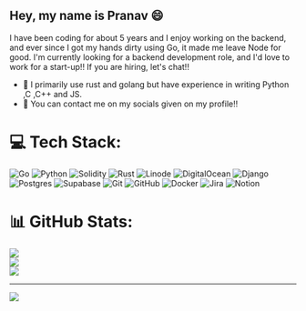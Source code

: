 ## Hey, my name is Pranav 😄

I have been coding for about 5 years and I enjoy working on the backend, and ever since I got my hands dirty using Go, it made me leave Node for good. I'm currently looking for a backend development role, and I'd love to work for a start-up!! If you are hiring, let's chat!!

- 👷 I primarily use rust and golang but have experience in writing Python ,C ,C++ and JS.
- 💬 You can contact me on my socials given on my profile!!
 
# 💻 Tech Stack:
![Go](https://img.shields.io/badge/go-%2300ADD8.svg?style=for-the-badge&logo=go&logoColor=white) ![Python](https://img.shields.io/badge/python-3670A0?style=for-the-badge&logo=python&logoColor=ffdd54) ![Solidity](https://img.shields.io/badge/Solidity-%23363636.svg?style=for-the-badge&logo=solidity&logoColor=white) ![Rust](https://img.shields.io/badge/rust-%23000000.svg?style=for-the-badge&logo=rust&logoColor=white) ![Linode](https://img.shields.io/badge/linode-00A95C?style=for-the-badge&logo=linode&logoColor=white) ![DigitalOcean](https://img.shields.io/badge/DigitalOcean-%230167ff.svg?style=for-the-badge&logo=digitalOcean&logoColor=white) ![Django](https://img.shields.io/badge/django-%23092E20.svg?style=for-the-badge&logo=django&logoColor=white) ![Postgres](https://img.shields.io/badge/postgres-%23316192.svg?style=for-the-badge&logo=postgresql&logoColor=white) ![Supabase](https://img.shields.io/badge/Supabase-3ECF8E?style=for-the-badge&logo=supabase&logoColor=white) ![Git](https://img.shields.io/badge/git-%23F05033.svg?style=for-the-badge&logo=git&logoColor=white) ![GitHub](https://img.shields.io/badge/github-%23121011.svg?style=for-the-badge&logo=github&logoColor=white) ![Docker](https://img.shields.io/badge/docker-%230db7ed.svg?style=for-the-badge&logo=docker&logoColor=white) ![Jira](https://img.shields.io/badge/jira-%230A0FFF.svg?style=for-the-badge&logo=jira&logoColor=white) ![Notion](https://img.shields.io/badge/Notion-%23000000.svg?style=for-the-badge&logo=notion&logoColor=white)
# 📊 GitHub Stats:
![](https://github-readme-stats.vercel.app/api?username=prranavv&theme=tokyonight&hide_border=false&include_all_commits=true&count_private=true&show_icons=true)<br/>
![](https://nirzak-streak-stats.vercel.app/?user=prranavv&theme=tokyonight&hide_border=false)<br/>
![](https://github-readme-stats.vercel.app/api/top-langs/?username=prranavv&theme=tokyonight&hide_border=false&include_all_commits=true&count_private=true&layout=donut&hide=javascript,html,css,scss)

<!--## 🏆 GitHub Trophies-->
<!--![](https://github-profile-trophy.vercel.app/?username=prranavv&theme=tokyonight&no-frame=false&no-bg=false&margin-w=4)-->

---
[![](https://visitcount.itsvg.in/api?id=prranavv&icon=0&color=0)](https://visitcount.itsvg.in)
<!-- Proudly created with GPRM ( https://gprm.itsvg.in ) -->
